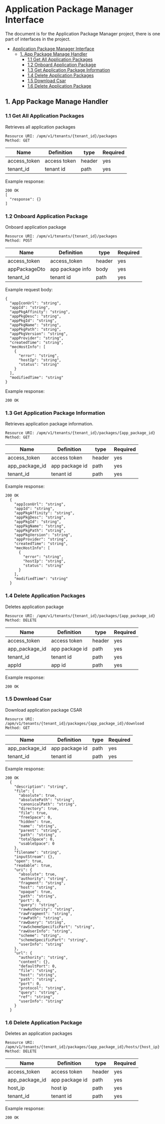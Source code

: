 Application Package Manager Interface
==============
The document is for the Application Package Manager project, there is one part of interfaces in the project.

- [Application Package Manager Interface](#appm-interfaces)
  - [1. App Package Manage Handler](#1-app-package-manage-handler)
    - [1.1 Get All Application Packages](#11-get-all-application-packages)
    - [1.2 Onboard Application Package](#12-onboard-application-package)
    - [1.3 Get Application Package Information](#13-get-application-package-information)
    - [1.4 Delete Application Packages](#14-delete-application-packages)
    - [1.5 Download Csar](#15-download-csar)
    - [1.6 Delete Application Package](#16-delete-application-package)

## 1. App Package Manage Handler

### 1.1 Get All Application Packages

Retrieves all application packages

```
Resource URI: /apm/v1/tenants/{tenant_id}/packages
Method: GET
```

|Name|Definition|type|Required|
|---|---|---|---|
|access_token |access token|header |yes|
|tenant_id|tenant id|path|yes|

Example response:
```
200 OK
[
  "response": {}
]
```

### 1.2 Onboard Application Package
Onboard application package
```
Resource URI: /apm/v1/tenants/{tenant_id}/packages
Method: POST
```

|Name|Definition|type|Required|
|---|---|---|---|
|access_token|access_token|header|yes|
|appPackageDto|app package info|body|yes|
|tenant_id|tenant id|path|yes|

Example request body:
```
{
  "appIconUrl": "string",
  "appId": "string",
  "appPkgAffinity": "string",
  "appPkgDesc": "string",
  "appPkgId": "string",
  "appPkgName": "string",
  "appPkgPath": "string",
  "appPkgVersion": "string",
  "appProvider": "string",
  "createdTime": "string",
  "mecHostInfo": [
    {
      "error": "string",
      "hostIp": "string",
      "status": "string"
    }
  ],
  "modifiedTime": "string"
}
```
Example response:
```
200 OK
```

### 1.3 Get Application Package Information
Retrieves application package information.
```
Resource URI: /apm/v1/tenants/{tenant_id}/packages/{app_package_id}
Method: GET
```

|Name|Definition|type|Required|
|---|---|---|---|
|access_token |access token|header |yes|
|app_package_id|app package id|path|yes|
|tenant_id|tenant id|path|yes|

Example response:
```
200 OK
  {
    "appIconUrl": "string",
    "appId": "string",
    "appPkgAffinity": "string",
    "appPkgDesc": "string",
    "appPkgId": "string",
    "appPkgName": "string",
    "appPkgPath": "string",
    "appPkgVersion": "string",
    "appProvider": "string",
    "createdTime": "string",
    "mecHostInfo": [
      {
        "error": "string",
        "hostIp": "string",
        "status": "string"
      }
    ],
    "modifiedTime": "string"
  }
```

### 1.4 Delete Application Packages
Deletes application package
```
Resource URI: /apm/v1/tenants/{tenant_id}/packages/{app_package_id}
Method: DELETE
```

|Name|Definition|type|Required|
|---|---|---|---|
|access_token |access token|header |yes|
|app_package_id|app package id|path |yes|
|tenant_id|tenant id|path |yes|
|appId |app id|path |yes|

Example response:
```
200 OK
```

### 1.5 Download Csar
Download application package CSAR
```
Resource URI: /apm/v1/tenants/{tenant_id}/packages/{app_package_id}/download
Method: GET
```

|Name|Definition|type|Required|
|---|---|---|---|
|app_package_id|app package id|path |yes|
|tenant_id |tenant id|path |yes|

Example response:
```
200 OK
  {
    "description": "string",
    "file": {
      "absolute": true,
      "absolutePath": "string",
      "canonicalPath": "string",
      "directory": true,
      "file": true,
      "freeSpace": 0,
      "hidden": true,
      "name": "string",
      "parent": "string",
      "path": "string",
      "totalSpace": 0,
      "usableSpace": 0
    },
    "filename": "string",
    "inputStream": {},
    "open": true,
    "readable": true,
    "uri": {
      "absolute": true,
      "authority": "string",
      "fragment": "string",
      "host": "string",
      "opaque": true,
      "path": "string",
      "port": 0,
      "query": "string",
      "rawAuthority": "string",
      "rawFragment": "string",
      "rawPath": "string",
      "rawQuery": "string",
      "rawSchemeSpecificPart": "string",
      "rawUserInfo": "string",
      "scheme": "string",
      "schemeSpecificPart": "string",
      "userInfo": "string"
    },
    "url": {
      "authority": "string",
      "content": {},
      "defaultPort": 0,
      "file": "string",
      "host": "string",
      "path": "string",
      "port": 0,
      "protocol": "string",
      "query": "string",
      "ref": "string",
      "userInfo": "string"
    }
  }
```

### 1.6 Delete Application Package
Deletes an application packages
```
Resource URI: /apm/v1/tenants/{tenant_id}/packages/{app_package_id}/hosts/{host_ip}
Method: DELETE
```

|Name|Definition|type|Required|
|---|---|---|---|
|access_token |access token|header |yes|
|app_package_id |app package id|path |yes|
|host_ip|host ip|path |yes|
|tenant_id |tenant id|path |yes|

Example response:
```
200 OK
```